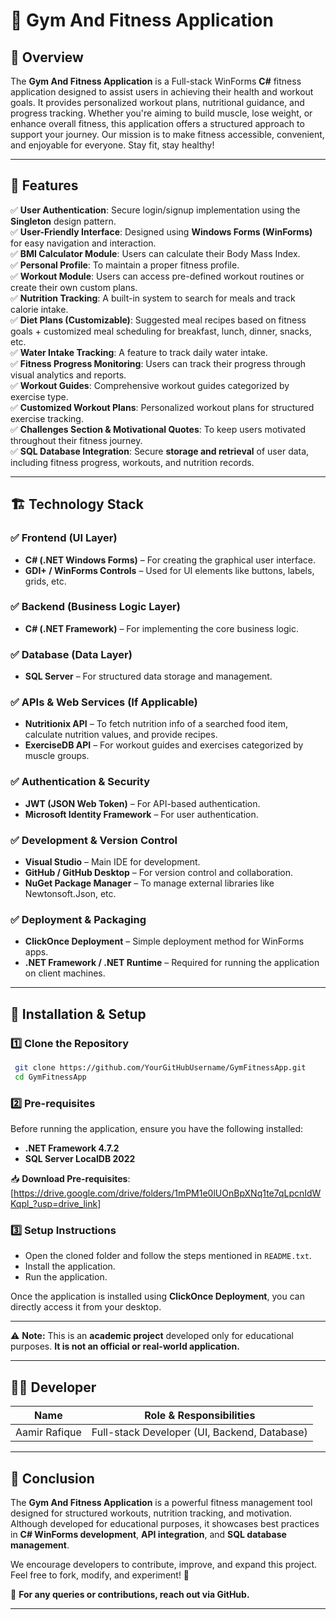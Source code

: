 # 🚀 Gym And Fitness Application

## 📌 Overview

The **Gym And Fitness Application** is a Full-stack WinForms **C#** fitness application designed to assist users in achieving their health and workout goals. It provides personalized workout plans, nutritional guidance, and progress tracking. Whether you're aiming to build muscle, lose weight, or enhance overall fitness, this application offers a structured approach to support your journey. Our mission is to make fitness accessible, convenient, and enjoyable for everyone. Stay fit, stay healthy!


---

## 🎯 Features

✅ **User Authentication**: Secure login/signup implementation using the **Singleton** design pattern.\
✅ **User-Friendly Interface**: Designed using **Windows Forms (WinForms)** for easy navigation and interaction.\
✅ **BMI Calculator Module**: Users can calculate their Body Mass Index.\
✅ **Personal Profile**: To maintain a proper fitness profile.\
✅ **Workout Module**: Users can access pre-defined workout routines or create their own custom plans.\
✅ **Nutrition Tracking**: A built-in system to search for meals and track calorie intake.\
✅ **Diet Plans (Customizable)**: Suggested meal recipes based on fitness goals + customized meal scheduling for breakfast, lunch, dinner, snacks, etc.\
✅ **Water Intake Tracking**: A feature to track daily water intake.\
✅ **Fitness Progress Monitoring**: Users can track their progress through visual analytics and reports.\
✅ **Workout Guides**: Comprehensive workout guides categorized by exercise type.\
✅ **Customized Workout Plans**: Personalized workout plans for structured exercise tracking.\
✅ **Challenges Section & Motivational Quotes**: To keep users motivated throughout their fitness journey.\
✅ **SQL Database Integration**: Secure **storage and retrieval** of user data, including fitness progress, workouts, and nutrition records.

---

## 🏗️ Technology Stack

### ✅ **Frontend (UI Layer)**

- **C# (.NET Windows Forms)** – For creating the graphical user interface.
- **GDI+ / WinForms Controls** – Used for UI elements like buttons, labels, grids, etc.

### ✅ **Backend (Business Logic Layer)**

- **C# (.NET Framework)** – For implementing the core business logic.

### ✅ **Database (Data Layer)**

- **SQL Server** – For structured data storage and management.

### ✅ **APIs & Web Services (If Applicable)**

- **Nutritionix API** – To fetch nutrition info of a searched food item, calculate nutrition values, and provide recipes.
- **ExerciseDB API** – For workout guides and exercises categorized by muscle groups.

### ✅ **Authentication & Security**

- **JWT (JSON Web Token)** – For API-based authentication.
- **Microsoft Identity Framework** – For user authentication.

### ✅ **Development & Version Control**

- **Visual Studio** – Main IDE for development.
- **GitHub / GitHub Desktop** – For version control and collaboration.
- **NuGet Package Manager** – To manage external libraries like Newtonsoft.Json, etc.

### ✅ **Deployment & Packaging**

- **ClickOnce Deployment** – Simple deployment method for WinForms apps.
- **.NET Framework / .NET Runtime** – Required for running the application on client machines.

---

## 🚀 Installation & Setup

### 1️⃣ **Clone the Repository**

```sh
 git clone https://github.com/YourGitHubUsername/GymFitnessApp.git  
 cd GymFitnessApp  
```

### 2️⃣ **Pre-requisites**

Before running the application, ensure you have the following installed:

- **.NET Framework 4.7.2**
- **SQL Server LocalDB 2022**

📥 **Download Pre-requisites**: [https://drive.google.com/drive/folders/1mPM1e0lUOnBpXNq1te7qLpcnIdWKqpl_?usp=drive_link]

### 3️⃣ **Setup Instructions**

- Open the cloned folder and follow the steps mentioned in `README.txt`.
- Install the application.
- Run the application.

Once the application is installed using **ClickOnce Deployment**, you can directly access it from your desktop.

---

⚠️ **Note:** This is an **academic project** developed only for educational purposes. **It is not an official or real-world application.**

---
## 👨‍💻 Developer

| Name             | Role & Responsibilities        |
| ---------------- | ------------------------------ |
| Aamir Rafique    | Full-stack Developer (UI, Backend, Database)|

---

## 🎯 Conclusion

The **Gym And Fitness Application** is a powerful fitness management tool designed for structured workouts, nutrition tracking, and motivation. Although developed for educational purposes, it showcases best practices in **C# WinForms development**, **API integration**, and **SQL database management**.

We encourage developers to contribute, improve, and expand this project. Feel free to fork, modify, and experiment! 🚀

📩 **For any queries or contributions, reach out via GitHub.**

---


